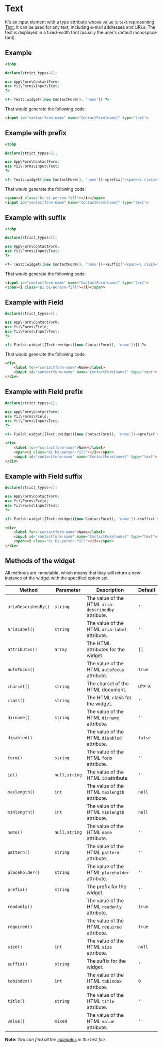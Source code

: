 # Text

It's an input element with a type attribute whose value is `text` representing [Text](https://www.w3.org/TR/2012/WD-html-markup-20120329/input.text.html#input.text). It can be used for any text, including e-mail addresses and URLs. The text is displayed in a fixed-width font (usually the user's default monospace font).

## Example

```php
<?php

declare(strict_types=1);

use App\Form\ContactForm;
use Yii\Forms\Input\Text;
?>

<?= Text::widget([new ContactForm(), 'name']) ?>
```

That would generate the following code:

```html
<input id="contactform-name" name="ContactForm[name]" type="text">
```

## Example with prefix

```php
<?php

declare(strict_types=1);

use App\Form\ContactForm;
use Yii\Forms\Input\Text;
?>

<?= Text::widget([new ContactForm(), 'name'])->prefix('<span><i class="bi bi-person-fill"></i></span>') ?>
```

That would generate the following code:

```html
<span><i class="bi bi-person-fill"></i></span>
<input id="contactform-name" name="ContactForm[name]" type="text">
```

## Example with suffix

```php
<?php

declare(strict_types=1);

use App\Form\ContactForm;
use Yii\Forms\Input\Text;
?>

<?= Text::widget([new ContactForm(), 'name'])->suffix('<span><i class="bi bi-person-fill"></i></span>') ?>
```

That would generate the following code:

```html
<input id="contactform-name" name="ContactForm[name]" type="text">
<span><i class="bi bi-person-fill"></i></span>
```

## Example with Field

```php
declare(strict_types=1);

use App\Form\ContactForm;
use Yii\Forms\Field;
use Yii\Forms\Input\Text;
?>

<?= Field::widget([Text::widget([new ContactForm(), 'name'])]) ?>
```

That would generate the following code:

```html
<div>
    <label for="contactform-name">Name</label>
    <input id="contactform-name" name="ContactForm[name]" type="text">
</div>
```

## Example with Field prefix

```php
declare(strict_types=1);

use App\Form\ContactForm;
use Yii\Forms\Field;
use Yii\Forms\Input\Text;
?>

<?= Field::widget([Text::widget([new ContactForm(), 'name'])->prefix('<span><i class="bi bi-person-fill"></i></span>'), ]) ?>
```

```html
<div>
    <label for="contactform-name">Name</label>
    <span><i class="bi bi-person-fill"></i></span>
    <input id="contactform-name" name="ContactForm[name]" type="text">
</div>
```

## Example with Field suffix

```php
declare(strict_types=1);

use App\Form\ContactForm;
use Yii\Forms\Field;
use Yii\Forms\Input\Text;
?>

<?= Field::widget([Text::widget([new ContactForm(), 'name'])->suffix('<span><i class="bi bi-person-fill"></i></span>'), ]) ?>
```

```html
<div>
    <label for="contactform-name">Name</label>
    <input id="contactform-name" name="ContactForm[name]" type="text">
    <span><i class="bi bi-person-fill"></i></span>
</div>
```

## Methods of the widget

All methods are immutable, which means that they will return a new instance of the widget with the specified option set.

| Method              | Parameter     | Description                                         | Default |
|---------------------|---------------|-----------------------------------------------------|---------|
| `ariaDescribedBy()` | `string`      | The value of the HTML `aria-describedby` attribute. | `''`    |
| `ariaLabel()`       | `string`      | The value of the HTML `aria-label` attribute.       | `''`    |
| `attributes()`      | `array`       | The HTML attributes for the widget.                 | `[]`    |
| `autoFocus()`       |               | The value of the HTML `autofocus` attribute.        | `true`  |
| `charset()`         | `string`      | The charset of the HTML document.                   | `UTF-8` |
| `class()`           | `string`      | The HTML class for the widget.                      | `''`    |
| `dirname()`         | `string`      | The value of the HTML `dirname` attribute.          | `''`    |
| `disabled()`        |               | The value of the HTML `disabled` attribute.         | `false` |
| `form()`            | `string`      | The value of the HTML `form` attribute.             | `''`    |
| `id()`              | `null,string` | The value of the HTML `id` attribute.               | `''`    |
| `maxlength()`       | `int`         | The value of the HTML `maxlength` attribute.        | `null`  |
| `minlength()`       | `int`         | The value of the HTML `minlength` attribute.        | `null`  |
| `name()`            | `null,string` | The value of the HTML `name` attribute.             | `''`    |
| `pattern()`         | `string`      | The value of the HTML `pattern` attribute.          | `''`    |
| `placeholder()`     | `string`      | The value of the HTML `placeholder` attribute.      | `''`    |
| `prefix()`          | `string`      | The prefix for the widget.                          | `''`    |
| `readonly()`        |               | The value of the HTML `readonly` attribute.         | `true`  |
| `required()`        |               | The value of the HTML `required` attribute.         | `true`  |
| `size()`            | `int`         | The value of the HTML `size` attribute.             | `null`  |
| `suffix()`          | `string`      | The suffix for the widget.                          | `''`    |
| `tabindex()`        | `int`         | The value of the HTML `tabindex` attribute.         | `0`     |
| `title()`           | `string`      | The value of the HTML `title` attribute.            | `''`    |
| `value()`           | `mixed`       | The value of the HTML `value` attribute.            | `''`    |

**Note:** *You can find all the [examples](/tests/Doc/TextDocTest.php) in the test file.*
